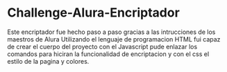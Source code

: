 # Challenge-Alura-Encriptador
Este encriptador fue hecho paso a paso gracias a las intrucciones de los maestros de Alura
Utilizando el lenguaje de programacion HTML fui capaz de crear el cuerpo del proyecto 
con el Javascript pude enlazar los comandos para hiciran la funcionalidad de encriptacion 
y con el css el estilo de la pagina y colores. 
